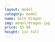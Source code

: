 ```yaml
---
layout: model
category: model
name: Gold Dragon
img: model/dragon.jpg
price: $5.00
height: 1in tall
---
```

